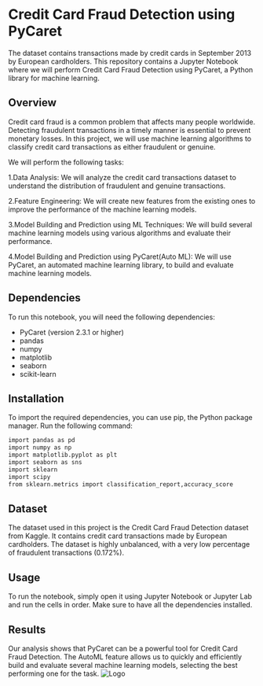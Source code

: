 # Credit Card Fraud Detection using PyCaret
The dataset contains transactions made by credit cards in September 2013 by European cardholders.
This repository contains a Jupyter Notebook where we will perform Credit Card Fraud Detection using PyCaret, a Python library for machine learning.

## Overview
Credit card fraud is a common problem that affects many people worldwide. Detecting fraudulent transactions in a timely manner is essential to prevent monetary losses. In this project, we will use machine learning algorithms to classify credit card transactions as either fraudulent or genuine.

We will perform the following tasks:

1.Data Analysis: We will analyze the credit card transactions dataset to understand the distribution of fraudulent and genuine transactions.

2.Feature Engineering: We will create new features from the existing ones to improve the performance of the machine learning models.

3.Model Building and Prediction using ML Techniques: We will build several machine learning models using various algorithms and evaluate their performance.

4.Model Building and Prediction using PyCaret(Auto ML): We will use PyCaret, an automated machine learning library, to build and evaluate machine learning models.

## Dependencies
To run this notebook, you will need the following dependencies:

- PyCaret (version 2.3.1 or  higher)
- pandas
- numpy
- matplotlib
- seaborn
- scikit-learn
## Installation
To import the required dependencies, you can use pip, the Python package manager. Run the following command:

```bash
import pandas as pd
import numpy as np
import matplotlib.pyplot as plt
import seaborn as sns
import sklearn
import scipy
from sklearn.metrics import classification_report,accuracy_score 
```
## Dataset
The dataset used in this project is the Credit Card Fraud Detection dataset from Kaggle. It contains credit card transactions made by European cardholders. The dataset is highly unbalanced, with a very low percentage of fraudulent transactions (0.172%).

## Usage
To run the notebook, simply open it using Jupyter Notebook or Jupyter Lab and run the cells in order. Make sure to have all the dependencies installed.

## Results
Our analysis shows that PyCaret can be a powerful tool for Credit Card Fraud Detection. The AutoML feature allows us to quickly and efficiently build and evaluate several machine learning models, selecting the best performing one for the task.
![Logo](https://upload.wikimedia.org/wikipedia/commons/d/d0/Google_Colaboratory_SVG_Logo.svg)



